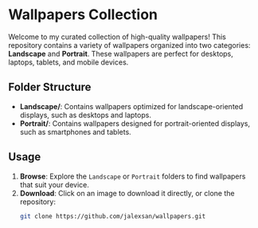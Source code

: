 # Wallpapers Collection

Welcome to my curated collection of high-quality wallpapers! This repository contains a variety of wallpapers organized into two categories: **Landscape** and **Portrait**. These wallpapers are perfect for desktops, laptops, tablets, and mobile devices.

## Folder Structure

- **Landscape/**: Contains wallpapers optimized for landscape-oriented displays, such as desktops and laptops.
- **Portrait/**: Contains wallpapers designed for portrait-oriented displays, such as smartphones and tablets.

## Usage

1. **Browse**: Explore the `Landscape` or `Portrait` folders to find wallpapers that suit your device.
2. **Download**: Click on an image to download it directly, or clone the repository:
   ```bash
   git clone https://github.com/jalexsan/wallpapers.git
